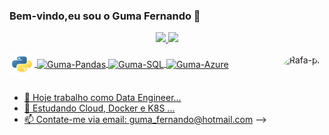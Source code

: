### Bem-vindo,eu sou o Guma Fernando 👋

<div align="center">
  <a href="https://github.com/gumafernando">
  <img height="180em" src="https://github-readme-stats.vercel.app/api?username=gumafernando&show_icons=true&theme=dracula&include_all_commits=true&count_private=true"/>
  <img height="180em" src="https://github-readme-stats.vercel.app/api/top-langs/?username=gumafernando&layout=compact&langs_count=7&theme=dracula"/>
</div>

<div style="display: inline_block"><br>
  <img align="center" alt="Guma-Python" height="30" width="40" src="https://raw.githubusercontent.com/devicons/devicon/master/icons/python/python-original.svg">
  <img align="center" alt="Guma-Pandas" height="50" width="60" src="https://cdn.jsdelivr.net/gh/devicons/devicon/icons/pandas/pandas-original-wordmark.svg">
  <img align="center" alt="Guma-SQL" height="50" width="60" src="https://cdn.jsdelivr.net/gh/devicons/devicon/icons/microsoftsqlserver/microsoftsqlserver-plain-wordmark.svg">
  <img align="center" alt="Guma-Azure" height="60" width="70" src="https://cdn.jsdelivr.net/gh/devicons/devicon/icons/azure/azure-original-wordmark.svg">
  <img align="right" alt="Rafa-pic" height="150" style="border-radius:50px;" src="https://media.discordapp.net/attachments/639956127056134178/890373478988013628/Publicacoes_Instagram_1_1.png?width=676&height=676">
</div>
  
  ##

- 🔭 Hoje trabalho como Data Engineer...
- 🌱 Estudando Cloud, Docker e K8S ...
- 📫 Contate-me via email: guma_fernando@hotmail.com
-->
